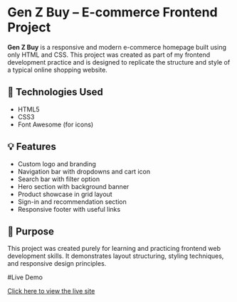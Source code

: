 # Gen Z Buy – E-commerce Frontend Project

**Gen Z Buy** is a responsive and modern e-commerce homepage built using only HTML and CSS. This project was created as part of my frontend development practice and is designed to replicate the structure and style of a typical online shopping website.

## 🔧 Technologies Used

- HTML5
- CSS3
- Font Awesome (for icons)

## 💡 Features

- Custom logo and branding
- Navigation bar with dropdowns and cart icon
- Search bar with filter option
- Hero section with background banner
- Product showcase in grid layout
- Sign-in and recommendation section
- Responsive footer with useful links

## 🎯 Purpose

This project was created purely for learning and practicing frontend web development skills. It demonstrates layout structuring, styling techniques, and responsive design principles.

#Live Demo

[Click here to view the live site](https://nikitajagtap19.github.io/Gen-z-buy-website-project/
)


